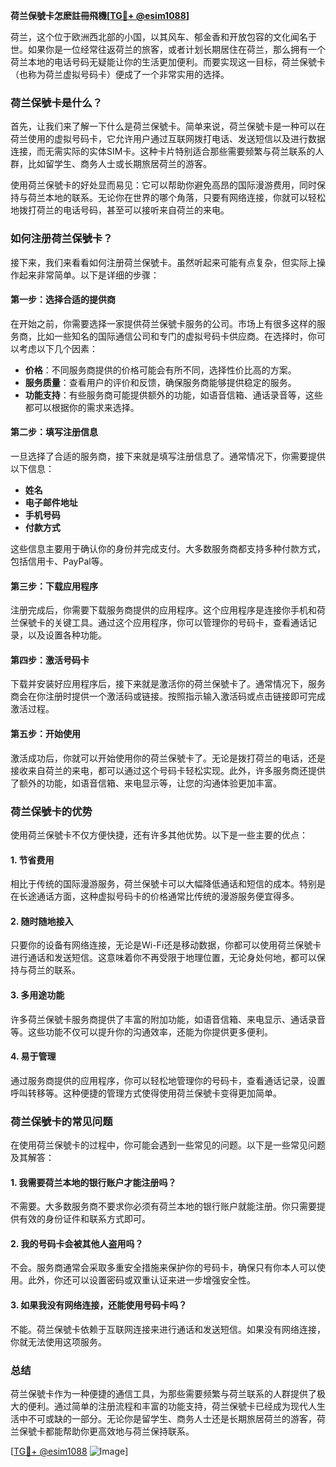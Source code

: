 **荷兰保號卡怎麽註冊飛機[[TG💪+ @esim1088](https://t.me/s/esim1088)]**

荷兰，这个位于欧洲西北部的小国，以其风车、郁金香和开放包容的文化闻名于世。如果你是一位经常往返荷兰的旅客，或者计划长期居住在荷兰，那么拥有一个荷兰本地的电话号码无疑能让你的生活更加便利。而要实现这一目标，荷兰保號卡（也称为荷兰虚拟号码卡）便成了一个非常实用的选择。

### 荷兰保號卡是什么？

首先，让我们来了解一下什么是荷兰保號卡。简单来说，荷兰保號卡是一种可以在荷兰使用的虚拟号码卡，它允许用户通过互联网拨打电话、发送短信以及进行数据连接，而无需实际的实体SIM卡。这种卡片特别适合那些需要频繁与荷兰联系的人群，比如留学生、商务人士或长期旅居荷兰的游客。

使用荷兰保號卡的好处显而易见：它可以帮助你避免高昂的国际漫游费用，同时保持与荷兰本地的联系。无论你在世界的哪个角落，只要有网络连接，你就可以轻松地拨打荷兰的电话号码，甚至可以接听来自荷兰的来电。

### 如何注册荷兰保號卡？

接下来，我们来看看如何注册荷兰保號卡。虽然听起来可能有点复杂，但实际上操作起来非常简单。以下是详细的步骤：

#### 第一步：选择合适的提供商

在开始之前，你需要选择一家提供荷兰保號卡服务的公司。市场上有很多这样的服务商，比如一些知名的国际通信公司和专门的虚拟号码卡供应商。在选择时，你可以考虑以下几个因素：
- **价格**：不同服务商提供的价格可能会有所不同，选择性价比高的方案。
- **服务质量**：查看用户的评价和反馈，确保服务商能够提供稳定的服务。
- **功能支持**：有些服务商可能提供额外的功能，如语音信箱、通话录音等，这些都可以根据你的需求来选择。

#### 第二步：填写注册信息

一旦选择了合适的服务商，接下来就是填写注册信息了。通常情况下，你需要提供以下信息：
- **姓名**
- **电子邮件地址**
- **手机号码**
- **付款方式**

这些信息主要用于确认你的身份并完成支付。大多数服务商都支持多种付款方式，包括信用卡、PayPal等。

#### 第三步：下载应用程序

注册完成后，你需要下载服务商提供的应用程序。这个应用程序是连接你手机和荷兰保號卡的关键工具。通过这个应用程序，你可以管理你的号码卡，查看通话记录，以及设置各种功能。

#### 第四步：激活号码卡

下载并安装好应用程序后，接下来就是激活你的荷兰保號卡了。通常情况下，服务商会在你注册时提供一个激活码或链接。按照指示输入激活码或点击链接即可完成激活过程。

#### 第五步：开始使用

激活成功后，你就可以开始使用你的荷兰保號卡了。无论是拨打荷兰的电话，还是接收来自荷兰的来电，都可以通过这个号码卡轻松实现。此外，许多服务商还提供了额外的功能，如语音信箱、来电显示等，让您的沟通体验更加丰富。

### 荷兰保號卡的优势

使用荷兰保號卡不仅方便快捷，还有许多其他优势。以下是一些主要的优点：

#### 1. **节省费用**

相比于传统的国际漫游服务，荷兰保號卡可以大幅降低通话和短信的成本。特别是在长途通话方面，这种虚拟号码卡的价格通常比传统的漫游服务便宜得多。

#### 2. **随时随地接入**

只要你的设备有网络连接，无论是Wi-Fi还是移动数据，你都可以使用荷兰保號卡进行通话和发送短信。这意味着你不再受限于地理位置，无论身处何地，都可以保持与荷兰的联系。

#### 3. **多用途功能**

许多荷兰保號卡服务商提供了丰富的附加功能，如语音信箱、来电显示、通话录音等。这些功能不仅可以提升你的沟通效率，还能为你提供更多便利。

#### 4. **易于管理**

通过服务商提供的应用程序，你可以轻松地管理你的号码卡，查看通话记录，设置呼叫转移等。这种便捷的管理方式使得使用荷兰保號卡变得更加简单。

### 荷兰保號卡的常见问题

在使用荷兰保號卡的过程中，你可能会遇到一些常见的问题。以下是一些常见问题及其解答：

#### 1. **我需要荷兰本地的银行账户才能注册吗？**

不需要。大多数服务商不要求你必须有荷兰本地的银行账户就能注册。你只需要提供有效的身份证件和联系方式即可。

#### 2. **我的号码卡会被其他人盗用吗？**

不会。服务商通常会采取多重安全措施来保护你的号码卡，确保只有你本人可以使用。此外，你还可以设置密码或双重认证来进一步增强安全性。

#### 3. **如果我没有网络连接，还能使用号码卡吗？**

不能。荷兰保號卡依赖于互联网连接来进行通话和发送短信。如果没有网络连接，你就无法使用这项服务。

### 总结

荷兰保號卡作为一种便捷的通信工具，为那些需要频繁与荷兰联系的人群提供了极大的便利。通过简单的注册流程和丰富的功能支持，荷兰保號卡已经成为现代人生活中不可或缺的一部分。无论你是留学生、商务人士还是长期旅居荷兰的游客，荷兰保號卡都能帮助你更高效地与荷兰保持联系。

[[TG💪+ @esim1088](https://t.me/s/esim1088) ![Image](https://i.postimg.cc/4NQfJmqS/Snipaste-2025-05-13-00-14-12.png)]